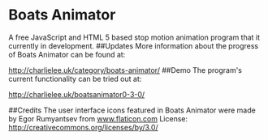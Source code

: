 # Boats Animator
A free JavaScript and HTML 5 based stop motion animation program that it currently in development.
##Updates
More information about the progress of Boats Animator can be found at:

http://charlielee.uk/category/boats-animator/
##Demo
The program's current functionality can be tried out at:

http://charlielee.uk/boatsanimator0-3-0/

##Credits
The user interface icons featured in Boats Animator were made by Egor Rumyantsev from www.flaticon.com 
License: http://creativecommons.org/licenses/by/3.0/
